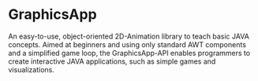 # GraphicsApp 

An easy-to-use, object-oriented 2D-Animation library to teach basic JAVA concepts. Aimed at beginners and using only standard AWT components and a simplified game loop, the GraphicsApp-API enables programmers to create interactive JAVA applications, such as simple games and visualizations.